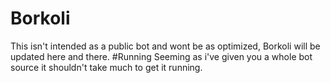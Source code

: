 # Borkoli
This isn't intended as a public bot and wont be as optimized, Borkoli will be updated here and there.
#Running
Seeming as i've given you a whole bot source it shouldn't take much to get it running.
